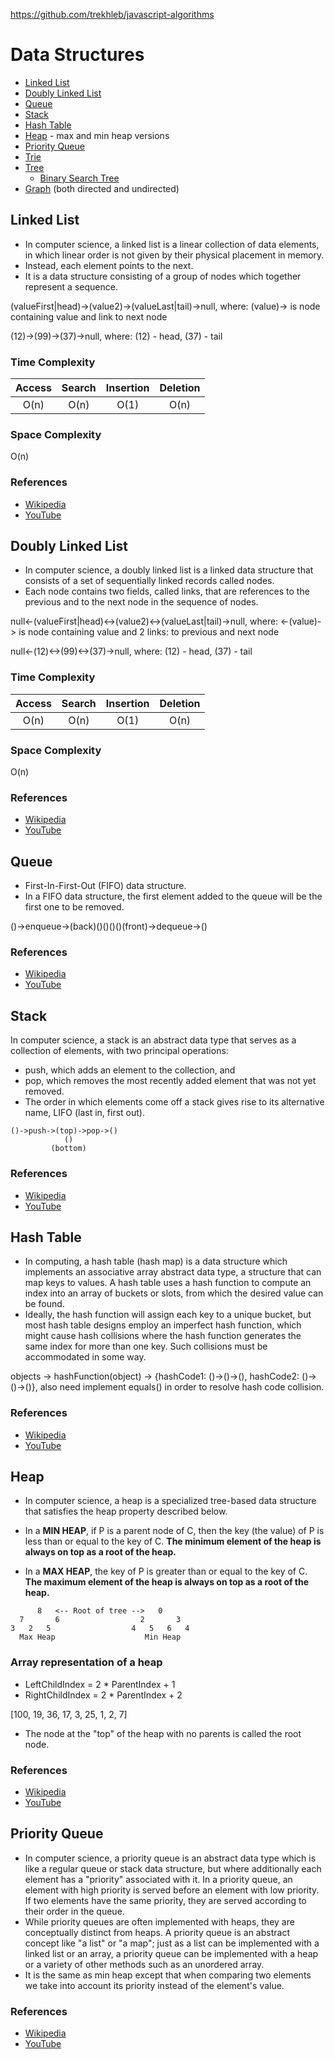 https://github.com/trekhleb/javascript-algorithms
# Data Structures

* [Linked List](LinkedList)
* [Doubly Linked List](DoublyLinkedList)
* [Queue](Queue)
* [Stack](Stack)
* [Hash Table](HashTable)
* [Heap](Heap) - max and min heap versions
* [Priority Queue](PriorityQueue)
* [Trie](Trie)
* [Tree](Tree)
  * [Binary Search Tree](Tree/BinarySearchTree)
* [Graph](Graph) (both directed and undirected)

## Linked List
* In computer science, a linked list is a linear collection of data elements, in which linear order is not given by their physical placement in memory. 
* Instead, each element points to the next. 
* It is a data structure consisting of a group of nodes which together represent a sequence.

(valueFirst|head)->(value2)->(valueLast|tail)->null, where: (value)-> is node containing value and link to next node

(12)->(99)->(37)->null, where: (12) - head, (37) - tail

### Time Complexity

| Access    | Search    | Insertion | Deletion  |
| :-------: | :-------: | :-------: | :-------: |
| O(n)      | O(n)      | O(1)      | O(n)      |

### Space Complexity

O(n)

### References

- [Wikipedia](https://en.wikipedia.org/wiki/Linked_list)
- [YouTube](https://www.youtube.com/watch?v=njTh_OwMljA&index=2&t=1s&list=PLLXdhg_r2hKA7DPDsunoDZ-Z769jWn4R8)

## Doubly Linked List
* In computer science, a doubly linked list is a linked data structure that consists of a set of sequentially linked records called nodes. 
* Each node contains two fields, called links, that are references to the previous and to the next node in the sequence of nodes.
  
null<-(valueFirst|head)<->(value2)<->(valueLast|tail)->null, where: <-(value)-> is node containing value and 2 links: to previous and next node

null<-(12)<->(99)<->(37)->null, where: (12) - head, (37) - tail

### Time Complexity

| Access    | Search    | Insertion | Deletion  |
| :-------: | :-------: | :-------: | :-------: |
| O(n)      | O(n)      | O(1)      | O(n)      |

### Space Complexity

O(n)

### References

- [Wikipedia](https://en.wikipedia.org/wiki/Doubly_linked_list)
- [YouTube](https://www.youtube.com/watch?v=JdQeNxWCguQ&t=7s&index=72&list=PLLXdhg_r2hKA7DPDsunoDZ-Z769jWn4R8)

## Queue
* First-In-First-Out (FIFO) data structure.
* In a FIFO data structure, the first element added to the queue will be the first one to be removed.

()->enqueue->(back)()()()()(front)->dequeue->()

### References

- [Wikipedia](https://en.wikipedia.org/wiki/Queue_(abstract_data_type))
- [YouTube](https://www.youtube.com/watch?v=wjI1WNcIntg&list=PLLXdhg_r2hKA7DPDsunoDZ-Z769jWn4R8&index=3&)

## Stack
In computer science, a stack is an abstract data type that serves as a collection of elements, with two principal operations:
* push, which adds an element to the collection, and
* pop, which removes the most recently added element that was not yet removed.
* The order in which elements come off a stack gives rise to its alternative name, LIFO (last in, first out).

```
()->push->(top)->pop->()
            ()
         (bottom)
```

### References
- [Wikipedia](https://en.wikipedia.org/wiki/Stack_(abstract_data_type))
- [YouTube](https://www.youtube.com/watch?v=wjI1WNcIntg&list=PLLXdhg_r2hKA7DPDsunoDZ-Z769jWn4R8&index=3&)

## Hash Table
* In computing, a hash table (hash map) is a data structure which implements an associative array abstract data type, a structure that can map keys to values. A hash table uses a hash function to compute an index into an array of buckets or slots, from which the desired value can be found.
* Ideally, the hash function will assign each key to a unique bucket, but most hash table designs employ an imperfect hash function, which might cause hash collisions where the hash function generates the same index for more than one key. Such collisions must be accommodated in some way.

objects -> hashFunction(object) -> {hashCode1: ()->()->(), hashCode2: ()->()->()}, also need implement equals() in order to resolve hash code collision.

### References
- [Wikipedia](https://en.wikipedia.org/wiki/Hash_table)
- [YouTube](https://www.youtube.com/watch?v=shs0KM3wKv8&index=4&list=PLLXdhg_r2hKA7DPDsunoDZ-Z769jWn4R8)

## Heap
* In computer science, a heap is a specialized tree-based data structure that satisfies the heap property described below.

* In a **MIN HEAP**, if P is a parent node of C, then the key (the value) of P is less than or equal to the key of C.
**The minimum element of the heap is always on top as a root of the heap.**
* In a **MAX HEAP**, the key of P is greater than or equal to the key of C. 
**The maximum element of the heap is always on top as a root of the heap.**
```
      8   <-- Root of tree -->   0
  7       6                  2       3
3   2   5                  4   5   6   4
  Max Heap                    Min Heap
```
### Array representation of a heap
* LeftChildIndex = 2 * ParentIndex + 1
* RightChildIndex = 2 * ParentIndex + 2

[100, 19, 36, 17, 3, 25, 1, 2, 7]

* The node at the "top" of the heap with no parents is called the root node.

### References
- [Wikipedia](https://en.wikipedia.org/wiki/Heap_(data_structure))
- [YouTube](https://www.youtube.com/watch?v=t0Cq6tVNRBA&index=5&t=0s&list=PLLXdhg_r2hKA7DPDsunoDZ-Z769jWn4R8)

## Priority Queue
* In computer science, a priority queue is an abstract data type which is like a regular queue or stack data structure, but where additionally each element has a "priority" associated with it. In a priority queue, an element with high priority is served before an element with low priority. If two elements have the same priority, they are served according to their order in the queue.
* While priority queues are often implemented with heaps, they are conceptually distinct from heaps. A priority queue is an abstract concept like "a list" or "a map"; just as a list can be implemented with a linked list or an array, a priority queue can be implemented with a heap or a variety of other methods such as an unordered array.
* It is the same as min heap except that when comparing two elements we take into account its priority instead of the element's value.

### References
- [Wikipedia](https://en.wikipedia.org/wiki/Priority_queue)
- [YouTube](https://www.youtube.com/watch?v=wptevk0bshY&list=PLLXdhg_r2hKA7DPDsunoDZ-Z769jWn4R8&index=6)
